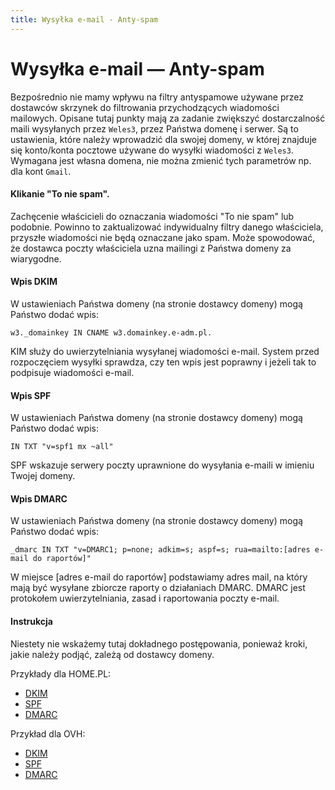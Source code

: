 ```yaml
---
title: Wysyłka e-mail - Anty-spam
---
```


# Wysyłka e-mail — Anty-spam

Bezpośrednio nie mamy wpływu na filtry antyspamowe używane przez dostawców skrzynek do filtrowania przychodzących wiadomości mailowych. Opisane tutaj punkty mają za zadanie zwiększyć dostarczalność maili wysyłanych przez `Weles3`, przez Państwa domenę i serwer. Są to ustawienia, które należy wprowadzić dla swojej domeny, w której znajduje się konto/konta pocztowe używane do wysyłki wiadomości z `Weles3`. Wymagana jest własna domena, nie można zmienić tych parametrów np. dla kont `Gmail`.

#### Klikanie "To nie spam".

Zachęcenie właścicieli do oznaczania wiadomości "To nie spam" lub podobnie. Powinno to zaktualizować indywidualny filtry danego właściciela, przyszłe wiadomości nie będą oznaczane jako spam. Może spowodować, że dostawca poczty właściciela uzna mailingi z Państwa domeny za wiarygodne.

#### Wpis DKIM

W ustawieniach Państwa domeny  (na stronie dostawcy domeny) mogą Państwo dodać wpis:

`w3._domainkey IN CNAME w3.domainkey.e-adm.pl.`

KIM służy do uwierzytelniania wysyłanej wiadomości e-mail. System przed rozpoczęciem wysyłki sprawdza, czy ten wpis jest poprawny i jeżeli tak to podpisuje wiadomości e-mail.

#### Wpis SPF

W ustawieniach Państwa domeny (na stronie dostawcy domeny) mogą Państwo dodać wpis:

`IN TXT "v=spf1 mx ~all"`

SPF wskazuje serwery poczty uprawnione do wysyłania e-maili w imieniu Twojej domeny.

#### Wpis DMARC

W ustawieniach Państwa domeny (na stronie dostawcy domeny) mogą Państwo dodać wpis:

`_dmarc IN TXT "v=DMARC1; p=none; adkim=s; aspf=s; rua=mailto:[adres e-mail do raportów]"`

W miejsce [adres e-mail do raportów] podstawiamy adres mail, na który mają być wysyłane zbiorcze raporty o działaniach DMARC. DMARC jest protokołem uwierzytelniania, zasad i raportowania poczty e-mail.

#### Instrukcja

Niestety nie wskażemy tutaj dokładnego postępowania, ponieważ kroki, jakie należy podjąć, zależą od dostawcy domeny.

Przykłady dla HOME.PL:

- [DKIM](https://pomoc.home.pl/baza-wiedzy/dkim-uwierzytelnianie-poczty-e-mail-rekord-txt)
- [SPF](https://pomoc.home.pl/baza-wiedzy/co-to-jest-rekord-spf-domeny)
- [DMARC](https://pomoc.home.pl/baza-wiedzy/dmarc-co-to-jest-i-jak-dziala-jak-ustawic-rekord-dmarc-w-panelu-klienta)

Przykład dla OVH:

- [DKIM](https://help.ovhcloud.com/csm/pl-dns-zone-dkim?id=kb_article_view&sysparm_article=KB0058254)
- [SPF](https://help.ovhcloud.com/csm/pl-dns-spf-record?id=kb_article_view&sysparm_article=KB0051716)
- [DMARC](https://help.ovhcloud.com/csm/pl-dns-zone-dmarc?id=kb_article_view&sysparm_article=KB0061459)